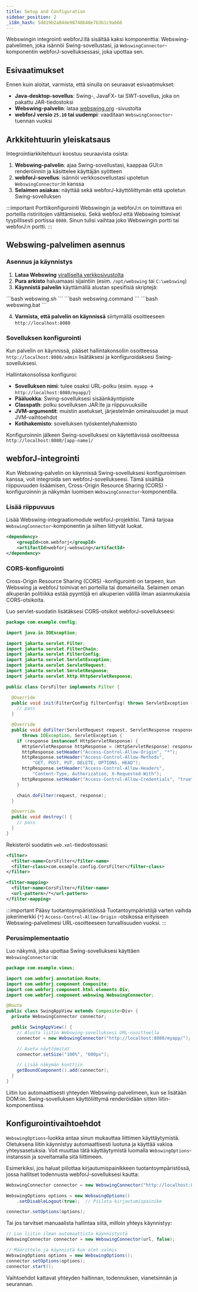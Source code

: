 ```yaml
---
title: Setup and Configuration
sidebar_position: 2
_i18n_hash: 5d819b2a84de98748b48e7b3b1c9ab66
---
```

Webswingin integrointi webforJ:llä sisältää kaksi komponenttia: Webswing-palvelimen, joka isännöi Swing-sovellustasi, ja `WebswingConnector`-komponentin webforJ-sovelluksessasi, joka upottaa sen.

## Esivaatimukset

Ennen kuin aloitat, varmista, että sinulla on seuraavat esivaatimukset:

- **Java-desktop-sovellus**: Swing-, JavaFX- tai SWT-sovellus, joka on pakattu JAR-tiedostoksi
- **Webswing-palvelin**: lataa [webswing.org](https://webswing.org) -sivustolta
- **webforJ versio `25.10` tai uudempi**: vaaditaan `WebswingConnector`-tuennan vuoksi

## Arkkitehtuurin yleiskatsaus

Integrointiarkkitehtuuri koostuu seuraavista osista:

1. **Webswing-palvelin**: ajaa Swing-sovellustasi, kaappaa GUI:n renderöinnin ja käsittelee käyttäjän syötteen
2. **webforJ-sovellus**: isännöi verkkosovellustasi upotetun `WebswingConnector`:in kanssa
3. **Selaimen asiakas**: näyttää sekä webforJ-käyttöliittymän että upotetun Swing-sovelluksen

:::important Porttikonfigurointi
Webswingin ja webforJ:n on toimittava eri porteilla ristiriitojen välttämiseksi. Sekä webforJ että Webswing toimivat tyypillisesti portissa `8080`. Sinun tulisi vaihtaa joko Webswingin portti tai webforJ:n portti.
:::

## Webswing-palvelimen asennus

### Asennus ja käynnistys

1. **Lataa Webswing** [viralliselta verkkosivustolta](https://www.webswing.org/en/downloads)
2. **Pura arkisto** haluamaasi sijaintiin (esim. `/opt/webswing` tai `C:\webswing`)
3. **Käynnistä palvelin** käyttämällä alustan spesifisiä skriptejä:

<Tabs>
      <TabItem value="Linux" label="Linux" default>
        ```bash
        webswing.sh
        ```
      </TabItem>
      <TabItem value="macOS" label="macOS">
        ```bash
        webswing.command
        ```
      </TabItem>
      <TabItem value="Windows" label="Windows">
        ```bash
        webswing.bat
        ```
      </TabItem>
</Tabs>

4. **Varmista, että palvelin on käynnissä** siirtymällä osoitteeseen `http://localhost:8080`

### Sovelluksen konfigurointi

Kun palvelin on käynnissä, pääset hallintakonsoliin osoitteessa `http://localhost:8080/admin` lisätäksesi ja konfiguroidaksesi Swing-sovelluksesi.

Hallintakonsolissa konfiguroi:

- **Sovelluksen nimi**: tulee osaksi URL-polku (esim. `myapp` → `http://localhost:8080/myapp/`)
- **Pääluokka**: Swing-sovelluksesi sisäänkäyntipiste
- **Classpath**: polku sovelluksen JAR:lle ja riippuvuuksille
- **JVM-argumentit**: muistin asetukset, järjestelmän ominaisuudet ja muut JVM-vaihtoehdot
- **Kotihakemisto**: sovelluksen työskentelyhakemisto

Konfiguroinnin jälkeen Swing-sovelluksesi on käytettävissä osoitteessa `http://localhost:8080/[app-name]/`

## webforJ-integrointi

Kun Webswing-palvelin on käynnissä Swing-sovelluksesi konfiguroimisen kanssa, voit integroida sen webforJ-sovellukseesi. Tämä sisältää riippuvuuden lisäämisen, Cross-Origin Resource Sharing (CORS) -konfiguroinnin ja näkymän luomisen `WebswingConnector`-komponentilla.

### Lisää riippuvuus

Lisää Webswing-integraatiomodule webforJ-projektiisi. Tämä tarjoaa `WebswingConnector`-komponentin ja siihen liittyvät luokat.

```xml
<dependency>
    <groupId>com.webforj</groupId>
    <artifactId>webforj-webswing</artifactId>
</dependency>
```

### CORS-konfigurointi

Cross-Origin Resource Sharing (CORS) -konfigurointi on tarpeen, kun Webswing ja webforJ toimivat eri porteilla tai domaineilla. Selaimen oman alkuperän politiikka estää pyyntöjä eri alkuperien välillä ilman asianmukaisia CORS-otsikoita.

Luo servlet-suodatin lisätäksesi CORS-otsikot webforJ-sovellukseesi:

```java title="CorsFilter.java"
package com.example.config;

import java.io.IOException;

import jakarta.servlet.Filter;
import jakarta.servlet.FilterChain;
import jakarta.servlet.FilterConfig;
import jakarta.servlet.ServletException;
import jakarta.servlet.ServletRequest;
import jakarta.servlet.ServletResponse;
import jakarta.servlet.http.HttpServletResponse;

public class CorsFilter implements Filter {

  @Override
  public void init(FilterConfig filterConfig) throws ServletException {
    // pass
  }

  @Override
  public void doFilter(ServletRequest request, ServletResponse response, FilterChain chain)
      throws IOException, ServletException {
    if (response instanceof HttpServletResponse) {
      HttpServletResponse httpResponse = (HttpServletResponse) response;
      httpResponse.setHeader("Access-Control-Allow-Origin", "*");
      httpResponse.setHeader("Access-Control-Allow-Methods",
          "GET, POST, PUT, DELETE, OPTIONS, HEAD");
      httpResponse.setHeader("Access-Control-Allow-Headers",
          "Content-Type, Authorization, X-Requested-With");
      httpResponse.setHeader("Access-Control-Allow-Credentials", "true");
    }

    chain.doFilter(request, response);
  }

  @Override
  public void destroy() {
    // pass
  }
}
```

Rekisteröi suodatin `web.xml`-tiedostossasi:

```xml
<filter>
  <filter-name>CorsFilter</filter-name>
  <filter-class>com.example.config.CorsFilter</filter-class>
</filter>

<filter-mapping>
  <filter-name>CorsFilter</filter-name>
  <url-pattern>/*</url-pattern>
</filter-mapping>
```

:::important Pääsy tuotantoympäristöissä
Tuotantoympäristöjä varten vaihda jokerimerkki (`*`) `Access-Control-Allow-Origin` -otsikossa erityiseen Webswing-palvelimesi URL-osoitteeseen turvallisuuden vuoksi.
:::

### Perusimplementaatio

Luo näkymä, joka upottaa Swing-sovelluksesi käyttäen `WebswingConnector`:ia:

```java title="SwingAppView.java"
package com.example.views;

import com.webforj.annotation.Route;
import com.webforj.component.Composite;
import com.webforj.component.html.elements.Div;
import com.webforj.component.webswing.WebswingConnector;

@Route
public class SwingAppView extends Composite<Div> {
  private WebswingConnector connector;

  public SwingAppView() {
    // Alusta liitin Webswing-sovelluksesi URL-osoitteella
    connector = new WebswingConnector("http://localhost:8080/myapp/");

    // Aseta näyttömitat
    connector.setSize("100%", "600px");

    // Lisää näkymän konttiin
    getBoundComponent().add(connector);
  }
}
```

Liitin luo automaattisesti yhteyden Webswing-palvelimeen, kun se lisätään DOM:iin. Swing-sovelluksen käyttöliittymä renderöidään sitten liitin-komponentissa.

## Konfigurointivaihtoehdot

`WebswingOptions`-luokka antaa sinun mukauttaa liittimen käyttäytymistä. Oletuksena liitin käynnistyy automaattisesti luotuna ja käyttää vakioa yhteysasetuksia. Voit muuttaa tätä käyttäytymistä luomalla `WebswingOptions`-instanssin ja soveltamalla sitä liittimeen.

Esimerkiksi, jos haluat piilottaa kirjautumispainikkeen tuotantoympäristössä, jossa hallitset todennusta webforJ-sovelluksesi kautta:

```java
WebswingConnector connector = new WebswingConnector("http://localhost:8080/myapp/");

WebswingOptions options = new WebswingOptions()
    .setDisableLogout(true);  // Piilota kirjautumispainike

connector.setOptions(options);
```

Tai jos tarvitset manuaalista hallintaa siitä, milloin yhteys käynnistyy:

```java
// Luo liitin ilman automaattista käynnistystä
WebswingConnector connector = new WebswingConnector(url, false);

// Määrittele ja käynnistä kun olet valmis
WebswingOptions options = new WebswingOptions();
connector.setOptions(options);
connector.start();
```

Vaihtoehdot kattavat yhteyden hallinnan, todennuksen, vianetsinnän ja seurannan.
